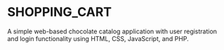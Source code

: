 # SHOPPING_CART
A simple web-based chocolate catalog application with user registration and login functionality using HTML, CSS, JavaScript, and PHP.
